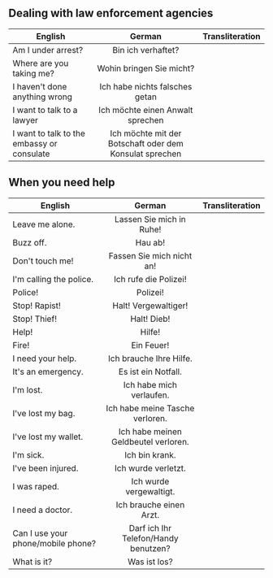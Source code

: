 ## Dealing with law enforcement agencies

| English        | German           | Transliteration  |
| ------------- |:-------------:| -----:|
| Am I under arrest?     | Bin ich verhaftet? | |
| Where are you taking me?       | Wohin bringen Sie micht?  | |
| I haven't done anything wrong | Ich habe nichts falsches getan | |
| I want to talk to a lawyer| Ich möchte einen Anwalt sprechen | |
| I want to talk to the  embassy or consulate| Ich möchte mit der Botschaft oder dem Konsulat sprechen | |

## When you need help

| English        | German           | Transliteration  |
| ------------- |:-------------:| -----:|
|Leave me alone. | Lassen Sie mich in Ruhe! ||
|Buzz off. | Hau ab! || 
|Don't touch me! | Fassen Sie mich nicht an! ||
|I'm calling the police. | Ich rufe die Polizei! ||
|Police! |Polizei! ||
|Stop! Rapist! | Halt! Vergewaltiger! ||
|Stop! Thief! | Halt! Dieb! ||
|Help! | Hilfe! ||
|Fire! | Ein Feuer! ||
|I need your help. | Ich brauche Ihre Hilfe. ||
|It's an emergency.| Es ist ein Notfall. ||
|I'm lost. |Ich habe mich verlaufen. ||
|I've lost my bag. |Ich habe meine Tasche verloren. ||
|I've lost my wallet. |Ich habe meinen Geldbeutel verloren. ||
|I'm sick. |Ich bin krank. ||
|I've been injured. |Ich wurde verletzt. ||
|I was raped. | Ich wurde vergewaltigt. ||
|I need a doctor. | Ich brauche einen Arzt. ||
|Can I use your phone/mobile phone? | Darf ich Ihr Telefon/Handy benutzen? ||
|What is it? | Was ist los? ||
